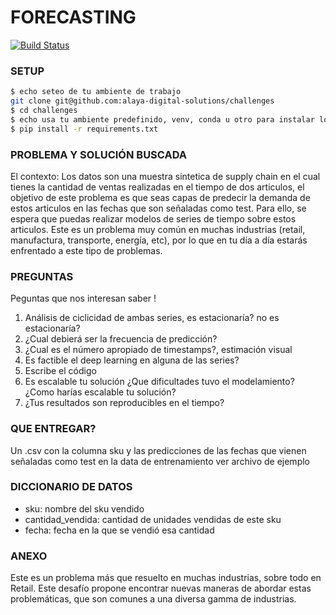 # FORECASTING
[![Build Status](https://travis-ci.org/joemccann/dillinger.svg?branch=master)](https://travis-ci.org/joemccann/dillinger)

### SETUP

```sh
$ echo seteo de tu ambiente de trabajo
git clone git@github.com:alaya-digital-solutions/challenges
$ cd challenges
$ echo usa tu ambiente predefinido, venv, conda u otro para instalar los requirements
$ pip install -r requirements.txt
```

### PROBLEMA Y SOLUCIÓN BUSCADA
El contexto: Los datos son una muestra sintetica de supply chain en el cual tienes la cantidad de ventas realizadas en el tiempo de dos articulos, el objetivo de este problema es que seas capas de predecir la demanda de estos articulos en las fechas que son señaladas como test. Para ello, se espera que puedas realizar modelos de series de tiempo sobre estos articulos. Este es un problema muy común en  muchas industrias (retail, manufactura, transporte, energía, etc), por lo que en tu día a día estarás enfrentado a este tipo de problemas.

### PREGUNTAS
Peguntas que nos interesan saber ! 

1. Análisis de ciclicidad de ambas series, es estacionaría? no es estacionaría?
2. ¿Cual debierá ser la frecuencia de predicción?
3. ¿Cual es el número apropiado de timestamps?, estimación visual
4. Es factible el deep learning en alguna de las series?
5. Escribe el código
6. Es escalable tu solución ¿Que dificultades tuvo el modelamiento? ¿Como harías escalable tu solución? 
7. ¿Tus resultados son reproducibles en el tiempo?

### QUE ENTREGAR?

Un .csv con la columna sku y las predicciones de las fechas que vienen señaladas como test en la data de entrenamiento
ver archivo de ejemplo

### DICCIONARIO DE DATOS
* sku: nombre del sku vendido
* cantidad_vendida: cantidad de unidades vendidas de este sku
* fecha: fecha en la que se vendió esa cantidad

### ANEXO
Este es un problema más que resuelto en muchas industrias, sobre todo en Retail. Este desafío propone encontrar nuevas maneras de abordar estas problemáticas, que son comunes a una diversa gamma de industrias.

